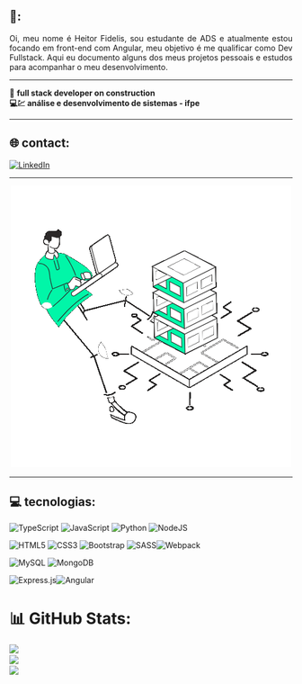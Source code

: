 ## 📃:
<p align="justify">
Oi, meu nome é Heitor Fidelis, sou estudante de ADS e atualmente estou focando em front-end com Angular, meu objetivo é me qualificar como Dev Fullstack. Aqui eu documento alguns dos meus projetos pessoais e estudos para acompanhar o meu desenvolvimento.<br><hr>🚧 <strong>full stack developer on construction</strong><br><strong>💻💹 análise e desenvolvimento de sistemas - ifpe</strong>
</p>
<hr>

## 🌐 contact:
[![LinkedIn](https://img.shields.io/badge/LinkedIn-%230077B5.svg?logo=linkedin&logoColor=white)](https://linkedin.com/in/hfidelis/)

<hr>
<p align="center">
  <img src="lottie/lottie-1.gif" alt="animated"/>
</p> 
<hr>

## 💻 tecnologias:
![TypeScript](https://img.shields.io/badge/typescript-%23007ACC.svg?style=for-the-badge&logo=typescript&logoColor=white) ![JavaScript](https://img.shields.io/badge/javascript-%23323330.svg?style=for-the-badge&logo=javascript&logoColor=%23F7DF1E) ![Python](https://img.shields.io/badge/python-3670A0?style=for-the-badge&logo=python&logoColor=ffdd54) ![NodeJS](https://img.shields.io/badge/node.js-6DA55F?style=for-the-badge&logo=node.js&logoColor=white)

![HTML5](https://img.shields.io/badge/html5-%23E34F26.svg?style=for-the-badge&logo=html5&logoColor=white) ![CSS3](https://img.shields.io/badge/css3-%231572B6.svg?style=for-the-badge&logo=css3&logoColor=white) ![Bootstrap](https://img.shields.io/badge/bootstrap-%23563D7C.svg?style=for-the-badge&logo=bootstrap&logoColor=white) ![SASS](https://img.shields.io/badge/SASS-hotpink.svg?style=for-the-badge&logo=SASS&logoColor=white)![Webpack](https://img.shields.io/badge/webpack-%238DD6F9.svg?style=for-the-badge&logo=webpack&logoColor=black)

![MySQL](https://img.shields.io/badge/mysql-%2300f.svg?style=for-the-badge&logo=mysql&logoColor=white) ![MongoDB](https://img.shields.io/badge/MongoDB-%234ea94b.svg?style=for-the-badge&logo=mongodb&logoColor=white)

![Express.js](https://img.shields.io/badge/express.js-%23404d59.svg?style=for-the-badge&logo=express&logoColor=%2361DAFB)![Angular](https://img.shields.io/badge/angular-%23DD0031.svg?style=for-the-badge&logo=angular&logoColor=white)

# 📊 GitHub Stats:
![](https://github-readme-stats.vercel.app/api?username=hfidelis&theme=gotham&hide_border=false&include_all_commits=true&count_private=true)<br/>
![](https://github-readme-streak-stats.herokuapp.com/?user=hfidelis&theme=gotham&hide_border=false)<br/>
![](https://github-readme-stats.vercel.app/api/top-langs/?username=hfidelis&theme=gotham&hide_border=false&include_all_commits=true&count_private=true&layout=compact)
